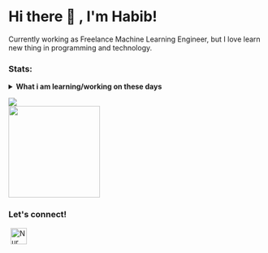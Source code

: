 # Hi there 👋 , I'm Habib!
Currently working as Freelance Machine Learning Engineer, but I love learn new thing in programming and technology.  

<!--
### Tools:
<p>
    <img src="https://img.shields.io/badge/OS-MacOS-blue?&logo=apple" />
    <img src="https://img.shields.io/badge/Code-Swift-blue?&logo=swift" />
    <img src="https://img.shields.io/badge/IDE-Xcode-blue?&logo=xcode" />
    <img src="https://img.shields.io/badge/Text%20Editor-Visual%20Studio%20Code-blue?&logo=visual%20studio%20code&logoColor=blue" />
    <img src="https://gpvc.arturio.dev/bagusfe" />
</p>
-->

### Stats:
<details>
 <summary><strong>What i am learning/working on these days</strong></summary>
    - 🔭 I’m currently working on Freelance Machine Learning Engineer </br>
    - 🌱 I’m currently learning Python, Flutter, and Data Processing </br>
    - 👯 I’m looking to collaborate on Data Scientist. </br>
    - 🤔 I’m looking for help with master of programming. hehe </br>
    - 💬 Ask me about anything.</br>
    - 📫 How to reach me: <a href="mailto:nurhabibrs@gmail.com">Email me!</a>  </br>
    - 😄 Pronouns: He/Him </br>
    - ⚡ Fun fact: ... </br>
</details>

<p>
    <img src="https://github-readme-stats.vercel.app/api?username=nurhabibrs&theme=highcontrast&show_icons=true&hide_border=false&count_private=true" /> </br>
    <img src="https://github-readme-stats.vercel.app/api/top-langs/?username=nurhabibrs&theme=highcontrast&show_icons=true&hide_border=false&layout=compact" height=180 />
</p>

### Let's connect!
<p>
    <a href="https://linkedin.com/in/nurhabibrs" target="blank"><img src="" /></a>
    <a href="https://linkedin.com/in/nurhabibrs"><img width="32" alt="Nur Habib's Linkedin" src="https://upload.wikimedia.org/wikipedia/commons/thumb/c/ca/LinkedIn_logo_initials.png/128px-LinkedIn_logo_initials.png"></a>
</p>
